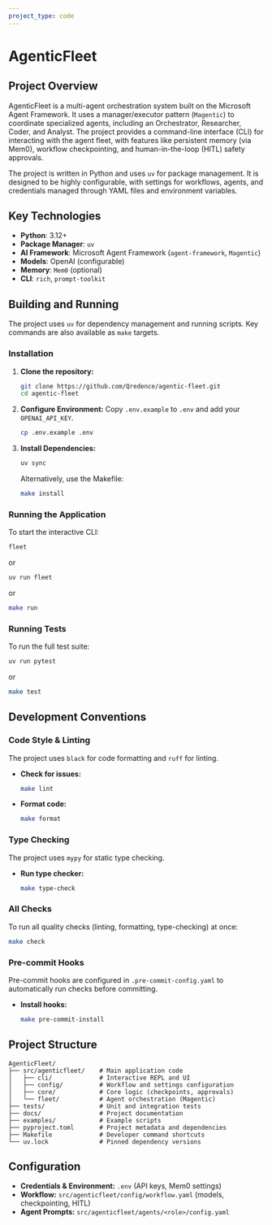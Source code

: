 ```yaml
---
project_type: code
---
```


# AgenticFleet

## Project Overview

AgenticFleet is a multi-agent orchestration system built on the Microsoft Agent Framework. It uses a manager/executor pattern (`Magentic`) to coordinate specialized agents, including an Orchestrator, Researcher, Coder, and Analyst. The project provides a command-line interface (CLI) for interacting with the agent fleet, with features like persistent memory (via Mem0), workflow checkpointing, and human-in-the-loop (HITL) safety approvals.

The project is written in Python and uses `uv` for package management. It is designed to be highly configurable, with settings for workflows, agents, and credentials managed through YAML files and environment variables.

## Key Technologies

- **Python**: 3.12+
- **Package Manager**: `uv`
- **AI Framework**: Microsoft Agent Framework (`agent-framework`, `Magentic`)
- **Models**: OpenAI (configurable)
- **Memory**: `Mem0` (optional)
- **CLI**: `rich`, `prompt-toolkit`

## Building and Running

The project uses `uv` for dependency management and running scripts. Key commands are also available as `make` targets.

### Installation

1. **Clone the repository:**
   ```bash
   git clone https://github.com/Qredence/agentic-fleet.git
   cd agentic-fleet
   ```
2. **Configure Environment:**
   Copy `.env.example` to `.env` and add your `OPENAI_API_KEY`.
   ```bash
   cp .env.example .env
   ```
3. **Install Dependencies:**
   ```bash
   uv sync
   ```
   Alternatively, use the Makefile:
   ```bash
   make install
   ```

### Running the Application

To start the interactive CLI:

```bash
fleet
```

or

```bash
uv run fleet
```

or

```bash
make run
```

### Running Tests

To run the full test suite:

```bash
uv run pytest
```

or

```bash
make test
```

## Development Conventions

### Code Style & Linting

The project uses `black` for code formatting and `ruff` for linting.

- **Check for issues:**
  ```bash
  make lint
  ```
- **Format code:**
  ```bash
  make format
  ```

### Type Checking

The project uses `mypy` for static type checking.

- **Run type checker:**
  ```bash
  make type-check
  ```

### All Checks

To run all quality checks (linting, formatting, type-checking) at once:

```bash
make check
```

### Pre-commit Hooks

Pre-commit hooks are configured in `.pre-commit-config.yaml` to automatically run checks before committing.

- **Install hooks:**
  ```bash
  make pre-commit-install
  ```

## Project Structure

```
AgenticFleet/
├── src/agenticfleet/    # Main application code
│   ├── cli/             # Interactive REPL and UI
│   ├── config/          # Workflow and settings configuration
│   ├── core/            # Core logic (checkpoints, approvals)
│   └── fleet/           # Agent orchestration (Magentic)
├── tests/               # Unit and integration tests
├── docs/                # Project documentation
├── examples/            # Example scripts
├── pyproject.toml       # Project metadata and dependencies
├── Makefile             # Developer command shortcuts
└── uv.lock              # Pinned dependency versions
```

## Configuration

- **Credentials & Environment:** `.env` (API keys, Mem0 settings)
- **Workflow:** `src/agenticfleet/config/workflow.yaml` (models, checkpointing, HITL)
- **Agent Prompts:** `src/agenticfleet/agents/<role>/config.yaml`
